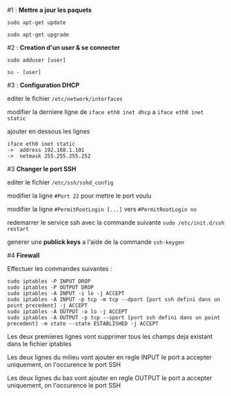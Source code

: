 #1 : **Mettre a jour les paquets**

`sudo apt-get update`

`sudo apt-get upgrade`

#2 : **Creation d'un user & se connecter**

`sudo adduser [user]`

`su - [user]`

#3 : **Configuration DHCP**

editer le fichier `/etc/network/interfaces`

modifier la derniere ligne de `iface eth0 inet dhcp` a `iface eth0 inet static`

ajouter en dessous les lignes
```
iface eth0 inet static
->	address 192.168.1.101
->	netmask 255.255.255.252
```

#3 **Changer le port SSH**

editer le fichier `/etc/ssh/sshd_config`

modifier la ligne `#Port 22` pour mettre le port voulu

modifier la ligne `#PermitRootLogin [...]` vers `#PermitRootLogin no`

redemarrer le service ssh avec la commande suivante `sudo /etc/init.d/ssh restart`

generer une **publick keys** a l'aide de la commande `ssh-keygen`

#4 **Firewall**

Effectuer les commandes suivantes :

```
sudo iptables -P INPUT DROP
sudo iptables -P OUTPUT DROP
sudo iptables -A INPUT -i lo -j ACCEPT
sudo iptables -A INPUT -p tcp -m tcp --dport [port ssh defini dans un point precedent] -j ACCEPT
sudo iptables -A OUTPUT -o lo -j ACCEPT
sudo iptables -A OUTPUT -p tcp --sport [port ssh defini dans un point precedent] -m state --state ESTABLISHED -j ACCEPT
```

Les deux premieres lignes vont supprimer tous les champs deja existant dans le fichier iptables

Les deux lignes du milieu vont ajouter en regle INPUT le port a accepter uniquement, on l'occurence le port SSH

Les deux lignes du bas vont ajouter en regle OUTPUT le port a accepter uniquement, on l'occurence le port SSH
